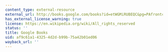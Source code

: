 ```yaml
---
content_type: external-resource
external_url: http://books.google.com/books?id=etWGMiRUBEQC&pg=PAfrontcover
has_external_license_warning: true
license: https://en.wikipedia.org/wiki/All_rights_reserved
status: ''
title: Google Books
uid: af9c61a1-4325-4d2d-b99b-75a42b01ed06
wayback_url: ''
---
```

